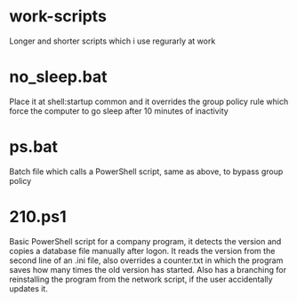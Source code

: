 # work-scripts
Longer and shorter scripts which i use regurarly at work

# no_sleep.bat
Place it at shell:startup common and it overrides the group policy rule which force the computer to go sleep after 10 minutes of inactivity

# ps.bat
Batch file which calls a PowerShell script, same as above, to bypass group policy

# 210.ps1
Basic PowerShell script for a company program, it detects the version and copies a database file manually after logon. It reads the version from the second line of an .ini file, also overrides a counter.txt in which the program saves how many times the old version has started. Also has a branching for reinstalling the program from the network script, if the user accidentally updates it.
